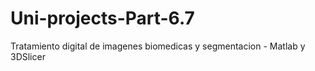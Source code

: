 # Uni-projects-Part-6.7
Tratamiento digital de imagenes biomedicas y segmentacion - Matlab y 3DSlicer
